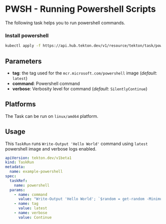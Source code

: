 # PWSH - Running Powershell Scripts

The following task helps you to run powershell commands. 

### Install powershell

```bash
kubectl apply -f https://api.hub.tekton.dev/v1/resource/tekton/task/powershell/0.1/raw
```

## Parameters

- **tag**: the tag used for the `mcr.microsoft.com/powershell` image (_default_: `latest`)
- **command**: Powershell command
- **verbose**: Verbosity level for command (_default_: `SilentlyContinue`)

## Platforms

The Task can be run on `linux/amd64` platform.

## Usage

This `TaskRun` runs `Write-Output 'Hello World'` command using `latest` powershell image and verbose logs enabled.

```yaml
apiVersion: tekton.dev/v1beta1
kind: TaskRun
metadata:
  name: example-powershell
spec:
  taskRef:
    name: powershell
  params:
    - name: command
      value: "Write-Output 'Hello World'; `$random = get-random -Minimum 0 -Maximum 100; write-output 'Created this number for you' `$random"
    - name: tag
      value: latest
    - name: verbose
      value: Continue
```
